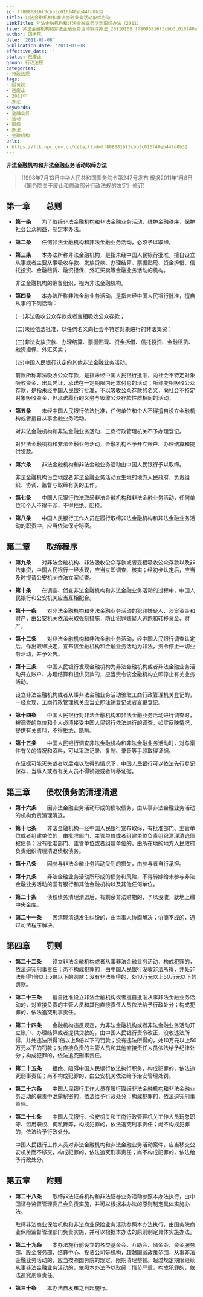 ```yaml
---
id: ff8080816f3cbb3c016f40eb44fd0b32
title: 非法金融机构和非法金融业务活动取缔办法
LinkTitle: 非法金融机构和非法金融业务活动取缔办法（2011）
file: 非法金融机构和非法金融业务活动取缔办法_20110108_ff8080816f3cbb3c016f40eb44fd0b32.docx
author: 国务院
date: '2011-01-08'
publication_date: '2011-01-08'
effective_date: ''
status: 已废止
group: 行政法规
categories:
- 行政法规
tags:
- 国务院
- 已废止
- 2011年
- 办法
keywords:
- 金融业务
- 活动
- 取缔
- 办法
- 金融机构
urls:
- https://flk.npc.gov.cn/detail?id=ff8080816f3cbb3c016f40eb44fd0b32
---
```


**非法金融机构和非法金融业务活动取缔办法**

> (1998年7月13日中华人民共和国国务院令第247号发布 根据2011年1月8日《国务院关于废止和修改部分行政法规的决定》修订)

## 第一章　　总则

- **第一条**　　为了取缔非法金融机构和非法金融业务活动，维护金融秩序，保护社会公众利益，制定本办法。

- **第二条**　　任何非法金融机构和非法金融业务活动，必须予以取缔。

- **第三条**　　本办法所称非法金融机构，是指未经中国人民银行批准，擅自设立从事或者主要从事吸收存款、发放贷款、办理结算、票据贴现、资金拆借、信托投资、金融租赁、融资担保、外汇买卖等金融业务活动的机构。

  非法金融机构的筹备组织，视为非法金融机构。

- **第四条**　　本办法所称非法金融业务活动，是指未经中国人民银行批准，擅自从事的下列活动：

  (一)非法吸收公众存款或者变相吸收公众存款；

  (二)未经依法批准，以任何名义向社会不特定对象进行的非法集资；

  (三)非法发放贷款、办理结算、票据贴现、资金拆借、信托投资、金融租赁、融资担保、外汇买卖；

  (四)中国人民银行认定的其他非法金融业务活动。

  前款所称非法吸收公众存款，是指未经中国人民银行批准，向社会不特定对象吸收资金，出具凭证，承诺在一定期限内还本付息的活动；所称变相吸收公众存款，是指未经中国人民银行批准，不以吸收公众存款的名义，向社会不特定对象吸收资金，但承诺履行的义务与吸收公众存款性质相同的活动。

- **第五条**　　未经中国人民银行依法批准，任何单位和个人不得擅自设立金融机构或者擅自从事金融业务活动。

  对非法金融机构和非法金融业务活动，工商行政管理机关不予办理登记。

  对非法金融机构和非法金融业务活动，金融机构不予开立账户、办理结算和提供贷款。

- **第六条**　　非法金融机构和非法金融业务活动由中国人民银行予以取缔。

  非法金融机构设立地或者非法金融业务活动发生地的地方人民政府，负责组织、协调、监督与取缔有关的工作。

- **第七条**　　中国人民银行依法取缔非法金融机构和非法金融业务活动，任何单位和个人不得干涉，不得拒绝、阻挠。

- **第八条**　　中国人民银行工作人员在履行取缔非法金融机构和非法金融业务活动的职责中，应当依法保守秘密。

## 第二章　　取缔程序

- **第九条**　　对非法金融机构、非法吸收公众存款或者变相吸收公众存款以及非法集资，中国人民银行一经发现，应当立即调查、核实；经初步认定后，应当及时提请公安机关依法立案侦查。

- **第十条**　　在调查、侦查非法金融机构和非法金融业务活动的过程中，中国人民银行和公安机关应当互相配合。

- **第十一条**　　对非法金融机构和非法金融业务活动的犯罪嫌疑人、涉案资金和财产，由公安机关依法采取强制措施，防止犯罪嫌疑人逃跑和转移资金、财产。

- **第十二条**　　对非法金融机构和非法金融业务活动，经中国人民银行调查认定后，作出取缔决定，宣布该金融机构和金融业务活动为非法，责令停止一切业务活动，并予公告。

- **第十三条**　　中国人民银行发现金融机构为非法金融机构或者非法金融业务活动开立账户、办理结算和提供贷款的，应当责令该金融机构立即停止有关业务活动。

  设立非法金融机构或者从事非法金融业务活动骗取工商行政管理机关登记的，一经发现，工商行政管理机关应当立即注销登记或者变更登记。

- **第十四条**　　中国人民银行对非法金融机构和非法金融业务活动进行调查时，被调查的单位和个人必须接受中国人民银行依法进行的调查，如实反映情况，提供有关资料，不得拒绝、隐瞒。

- **第十五条**　　中国人民银行调查非法金融机构和非法金融业务活动时，对与案件有关的情况和资料，可以采取记录、复制、录音等手段取得证据。

  在证据可能灭失或者以后难以取得的情况下，中国人民银行可以依法先行登记保存，当事人或者有关人员不得销毁或者转移证据。

## 第三章　　债权债务的清理清退

- **第十六条**　　因非法金融业务活动形成的债权债务，由从事非法金融业务活动的机构负责清理清退。

- **第十七条**　　非法金融机构一经中国人民银行宣布取缔，有批准部门、主管单位或者组建单位的，由批准部门、主管单位或者组建单位负责组织清理清退债权债务；没有批准部门、主管单位或者组建单位的，由所在地的地方人民政府负责组织清理清退债权债务。

- **第十八条**　　因参与非法金融业务活动受到的损失，由参与者自行承担。

- **第十九条**　　非法金融业务活动所形成的债务和风险，不得转嫁给未参与非法金融业务活动的国有银行和其他金融机构以及其他任何单位。

- **第二十条**　　债权债务清理清退后，有剩余非法财物的，予以没收，就地上缴中央金库。

- **第二十一条**　　因清理清退发生纠纷的，由当事人协商解决；协商不成的，通过司法程序解决。

## 第四章　　罚则

- **第二十二条**　　设立非法金融机构或者从事非法金融业务活动，构成犯罪的，依法追究刑事责任；尚不构成犯罪的，由中国人民银行没收非法所得，并处非法所得1倍以上5倍以下的罚款；没有非法所得的，处10万元以上50万元以下的罚款。

- **第二十三条**　　擅自批准设立非法金融机构或者擅自批准从事非法金融业务活动的，对直接负责的主管人员和其他直接责任人员依法给予行政处分；构成犯罪的，依法追究刑事责任。

- **第二十四条**　　金融机构违反规定，为非法金融机构或者非法金融业务活动开立账户、办理结算或者提供贷款的，由中国人民银行责令改正，没收违法所得，并处违法所得1倍以上5倍以下的罚款；没有违法所得的，处10万元以上50万元以下的罚款；对直接负责的主管人员和其他直接责任人员依法给予纪律处分；构成犯罪的，依法追究刑事责任。

- **第二十五条**　　拒绝、阻碍中国人民银行依法执行职务，构成犯罪的，依法追究刑事责任；尚不构成犯罪的，由公安机关依法给予治安管理处罚。

- **第二十六条**　　中国人民银行工作人员在履行取缔非法金融机构和非法金融业务活动的职责中泄露秘密的，依法给予行政处分；构成犯罪的，依法追究刑事责任。

- **第二十七条**　　中国人民银行、公安机关和工商行政管理机关工作人员玩忽职守、滥用职权、徇私舞弊，构成犯罪的，依法追究刑事责任；尚不构成犯罪的，依法给予行政处分。

  中国人民银行工作人员对非法金融机构和非法金融业务活动案件，应当移交公安机关而不移交，构成犯罪的，依法追究刑事责任；尚不构成犯罪的，依法给予行政处分。

## 第五章　　附则

- **第二十八条**　　取缔非法证券机构和非法证券业务活动参照本办法执行，由中国证券监督管理委员会负责实施，并可以根据本办法的原则制定具体实施办法。

  取缔非法商业保险机构和非法商业保险业务活动参照本办法执行，由国务院商业保险监督管理部门负责实施，并可以根据本办法的原则制定具体实施办法。

- **第二十九条**　　本办法施行前设立的各类基金会、互助会、储金会、资金服务部、股金服务部、结算中心、投资公司等机构，超越国家政策范围，从事非法金融业务活动的，应当按照国务院的规定，限期清理整顿。超过规定期限继续从事非法金融业务活动的，依照本办法予以取缔；情节严重，构成犯罪的，依法追究刑事责任。

- **第三十条**　　本办法自发布之日起施行。
